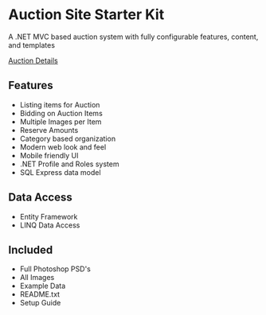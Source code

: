 # Auction Site Starter Kit

A .NET MVC based auction system with fully configurable features, content, and templates

[Auction Details](https://github.com/bsimser/AuctionSite-Starter-Kit/blob/master/docs/AuctionDetails_2.jpg)

## Features
* Listing items for Auction
* Bidding on Auction Items
* Multiple Images per Item
* Reserve Amounts
* Category based organization
* Modern web look and feel
* Mobile friendly UI
* .NET Profile and Roles system
* SQL Express data model

## Data Access
* Entity Framework
* LINQ Data Access

## Included
* Full Photoshop PSD's
* All Images
* Example Data
* README.txt
* Setup Guide
